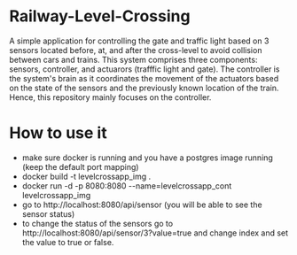 # Railway-Level-Crossing
A simple application for controlling the gate and traffic light based on 3 sensors located before, at, and after the cross-level to avoid collision between cars and trains. This system comprises three components: sensors, controller, and actuarors (trafffic light and gate). The controller is the system's brain as it coordinates the movement of the actuators based on the state of the sensors and the previously known location of the train. Hence, this repository mainly focuses on the controller.
# How to use it
- make sure docker is running and you have a postgres image running (keep the default port mapping)
- docker build -t levelcrossapp_img .
- docker run -d -p 8080:8080 --name=levelcrossapp_cont levelcrossapp_img
- go to http://localhost:8080/api/sensor (you will be able to see the sensor status)
- to change the status of the sensors go to http://localhost:8080/api/sensor/3?value=true and change index and set the value to true or false.
